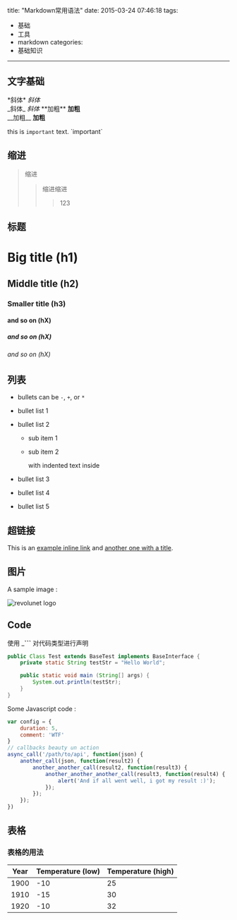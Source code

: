 title: "Markdown常用语法"
date: 2015-03-24 07:46:18
tags: 
- 基础
- 工具
- markdown
categories: 
- 基础知识
---

## 文字基础

\*斜体\* *斜体*  
\_斜体\_ _斜体_ 
\*\*加粗\*\* **加粗**   
\_\_加粗\_\_ __加粗__ 

this is `important` text. \`important\`

## 缩进
> 缩进
>> 缩进缩进
>>> 123

## 标题
# Big title (h1)
## Middle title (h2)
### Smaller title (h3)
#### and so on (hX)
##### and so on (hX)
###### and so on (hX)

## 列表

 - bullets can be `-`, `+`, or `*`
 - bullet list 1
 - bullet list 2
    - sub item 1
    - sub item 2

        with indented text inside

 - bullet list 3
 + bullet list 4
 * bullet list 5

## 超链接

This is an [example inline link](http://blog.code41.me/) and [another one with a title](http://blog.code41.me/ "code41's blog").

## 图片

A sample image :

![revolunet logo](http://www.revolunet.com/static/parisjs8/img/logo-revolunet-carre.jpg "revolunet logo")



## Code

使用 ___\`\`\`__  对代码类型进行声明

```java
public Class Test extends BaseTest implements BaseInterface {
    private static String testStr = "Hello World";

    public static void main (String[] args) {
        System.out.println(testStr);
    }
} 

```

Some Javascript code :

```js
var config = {
    duration: 5,
    comment: 'WTF'
}
// callbacks beauty un action
async_call('/path/to/api', function(json) {
    another_call(json, function(result2) {
        another_another_call(result2, function(result3) {
            another_another_another_call(result3, function(result4) {
                alert('And if all went well, i got my result :)');
            });
        });
    });
})
```

## 表格

### 表格的用法

| Year | Temperature (low) | Temperature (high) |  
| ---- | ----------------- | -------------------|  
| 1900 |               -10 |                 25 |  
| 1910 |               -15 |                 30 |  
| 1920 |               -10 |                 32 |  


